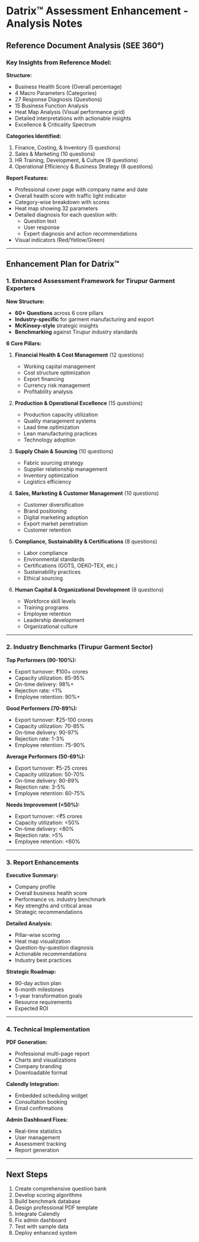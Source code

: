 # Datrix™ Assessment Enhancement - Analysis Notes

## Reference Document Analysis (SEE 360°)

### Key Insights from Reference Model:

**Structure:**
- Business Health Score (Overall percentage)
- 4 Macro Parameters (Categories)
- 27 Response Diagnosis (Questions)
- 15 Business Function Analysis
- Heat Map Analysis (Visual performance grid)
- Detailed interpretations with actionable insights
- Excellence & Criticality Spectrum

**Categories Identified:**
1. Finance, Costing, & Inventory (5 questions)
2. Sales & Marketing (10 questions)
3. HR Training, Development, & Culture (9 questions)
4. Operational Efficiency & Business Strategy (8 questions)

**Report Features:**
- Professional cover page with company name and date
- Overall health score with traffic light indicator
- Category-wise breakdown with scores
- Heat map showing 32 parameters
- Detailed diagnosis for each question with:
  - Question text
  - User response
  - Expert diagnosis and action recommendations
- Visual indicators (Red/Yellow/Green)

---

## Enhancement Plan for Datrix™

### 1. Enhanced Assessment Framework for Tirupur Garment Exporters

**New Structure:**
- **60+ Questions** across 6 core pillars
- **Industry-specific** for garment manufacturing and export
- **McKinsey-style** strategic insights
- **Benchmarking** against Tirupur industry standards

**6 Core Pillars:**

1. **Financial Health & Cost Management** (12 questions)
   - Working capital management
   - Cost structure optimization
   - Export financing
   - Currency risk management
   - Profitability analysis

2. **Production & Operational Excellence** (15 questions)
   - Production capacity utilization
   - Quality management systems
   - Lead time optimization
   - Lean manufacturing practices
   - Technology adoption

3. **Supply Chain & Sourcing** (10 questions)
   - Fabric sourcing strategy
   - Supplier relationship management
   - Inventory optimization
   - Logistics efficiency

4. **Sales, Marketing & Customer Management** (10 questions)
   - Customer diversification
   - Brand positioning
   - Digital marketing adoption
   - Export market penetration
   - Customer retention

5. **Compliance, Sustainability & Certifications** (8 questions)
   - Labor compliance
   - Environmental standards
   - Certifications (GOTS, OEKO-TEX, etc.)
   - Sustainability practices
   - Ethical sourcing

6. **Human Capital & Organizational Development** (8 questions)
   - Workforce skill levels
   - Training programs
   - Employee retention
   - Leadership development
   - Organizational culture

---

### 2. Industry Benchmarks (Tirupur Garment Sector)

**Top Performers (90-100%):**
- Export turnover: ₹100+ crores
- Capacity utilization: 85-95%
- On-time delivery: 98%+
- Rejection rate: <1%
- Employee retention: 90%+

**Good Performers (70-89%):**
- Export turnover: ₹25-100 crores
- Capacity utilization: 70-85%
- On-time delivery: 90-97%
- Rejection rate: 1-3%
- Employee retention: 75-90%

**Average Performers (50-69%):**
- Export turnover: ₹5-25 crores
- Capacity utilization: 50-70%
- On-time delivery: 80-89%
- Rejection rate: 3-5%
- Employee retention: 60-75%

**Needs Improvement (<50%):**
- Export turnover: <₹5 crores
- Capacity utilization: <50%
- On-time delivery: <80%
- Rejection rate: >5%
- Employee retention: <60%

---

### 3. Report Enhancements

**Executive Summary:**
- Company profile
- Overall business health score
- Performance vs. industry benchmark
- Key strengths and critical areas
- Strategic recommendations

**Detailed Analysis:**
- Pillar-wise scoring
- Heat map visualization
- Question-by-question diagnosis
- Actionable recommendations
- Industry best practices

**Strategic Roadmap:**
- 90-day action plan
- 6-month milestones
- 1-year transformation goals
- Resource requirements
- Expected ROI

---

### 4. Technical Implementation

**PDF Generation:**
- Professional multi-page report
- Charts and visualizations
- Company branding
- Downloadable format

**Calendly Integration:**
- Embedded scheduling widget
- Consultation booking
- Email confirmations

**Admin Dashboard Fixes:**
- Real-time statistics
- User management
- Assessment tracking
- Report generation

---

## Next Steps

1. Create comprehensive question bank
2. Develop scoring algorithms
3. Build benchmark database
4. Design professional PDF template
5. Integrate Calendly
6. Fix admin dashboard
7. Test with sample data
8. Deploy enhanced system

